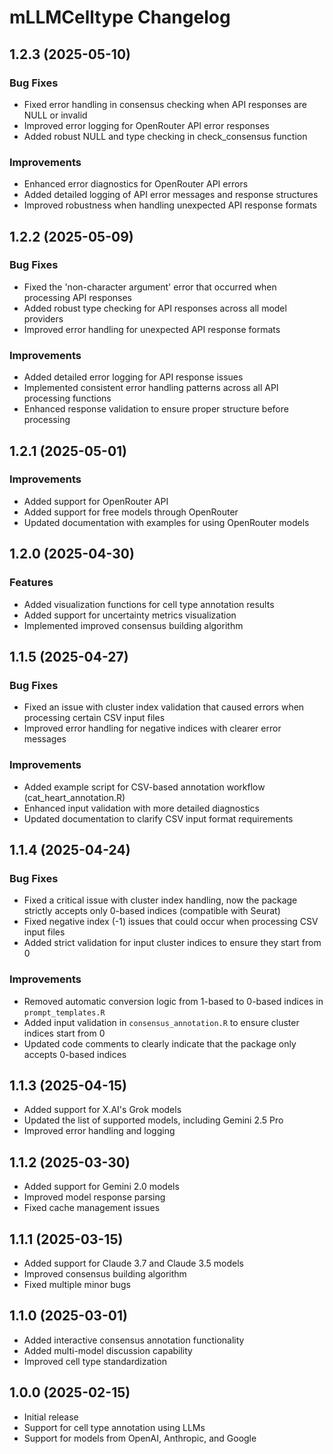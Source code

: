 # mLLMCelltype Changelog

## 1.2.3 (2025-05-10)

### Bug Fixes
* Fixed error handling in consensus checking when API responses are NULL or invalid
* Improved error logging for OpenRouter API error responses
* Added robust NULL and type checking in check_consensus function

### Improvements
* Enhanced error diagnostics for OpenRouter API errors
* Added detailed logging of API error messages and response structures
* Improved robustness when handling unexpected API response formats

## 1.2.2 (2025-05-09)

### Bug Fixes
* Fixed the 'non-character argument' error that occurred when processing API responses
* Added robust type checking for API responses across all model providers
* Improved error handling for unexpected API response formats

### Improvements
* Added detailed error logging for API response issues
* Implemented consistent error handling patterns across all API processing functions
* Enhanced response validation to ensure proper structure before processing

## 1.2.1 (2025-05-01)

### Improvements
* Added support for OpenRouter API
* Added support for free models through OpenRouter
* Updated documentation with examples for using OpenRouter models

## 1.2.0 (2025-04-30)

### Features
* Added visualization functions for cell type annotation results
* Added support for uncertainty metrics visualization
* Implemented improved consensus building algorithm

## 1.1.5 (2025-04-27)

### Bug Fixes
* Fixed an issue with cluster index validation that caused errors when processing certain CSV input files
* Improved error handling for negative indices with clearer error messages

### Improvements
* Added example script for CSV-based annotation workflow (cat_heart_annotation.R)
* Enhanced input validation with more detailed diagnostics
* Updated documentation to clarify CSV input format requirements

## 1.1.4 (2025-04-24)

### Bug Fixes
* Fixed a critical issue with cluster index handling, now the package strictly accepts only 0-based indices (compatible with Seurat)
* Fixed negative index (-1) issues that could occur when processing CSV input files
* Added strict validation for input cluster indices to ensure they start from 0

### Improvements
* Removed automatic conversion logic from 1-based to 0-based indices in `prompt_templates.R`
* Added input validation in `consensus_annotation.R` to ensure cluster indices start from 0
* Updated code comments to clearly indicate that the package only accepts 0-based indices

## 1.1.3 (2025-04-15)

* Added support for X.AI's Grok models
* Updated the list of supported models, including Gemini 2.5 Pro
* Improved error handling and logging

## 1.1.2 (2025-03-30)

* Added support for Gemini 2.0 models
* Improved model response parsing
* Fixed cache management issues

## 1.1.1 (2025-03-15)

* Added support for Claude 3.7 and Claude 3.5 models
* Improved consensus building algorithm
* Fixed multiple minor bugs

## 1.1.0 (2025-03-01)

* Added interactive consensus annotation functionality
* Added multi-model discussion capability
* Improved cell type standardization

## 1.0.0 (2025-02-15)

* Initial release
* Support for cell type annotation using LLMs
* Support for models from OpenAI, Anthropic, and Google
